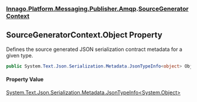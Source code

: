 ### [Innago\.Platform\.Messaging\.Publisher\.Amqp](../index.md 'Innago\.Platform\.Messaging\.Publisher\.Amqp').[SourceGeneratorContext](index.md 'Innago\.Platform\.Messaging\.Publisher\.Amqp\.SourceGeneratorContext')

## SourceGeneratorContext\.Object Property

Defines the source generated JSON serialization contract metadata for a given type\.

```csharp
public System.Text.Json.Serialization.Metadata.JsonTypeInfo<object> Object { get; }
```

#### Property Value
[System\.Text\.Json\.Serialization\.Metadata\.JsonTypeInfo&lt;](https://learn.microsoft.com/en-us/dotnet/api/system.text.json.serialization.metadata.jsontypeinfo-1 'System\.Text\.Json\.Serialization\.Metadata\.JsonTypeInfo\`1')[System\.Object](https://learn.microsoft.com/en-us/dotnet/api/system.object 'System\.Object')[&gt;](https://learn.microsoft.com/en-us/dotnet/api/system.text.json.serialization.metadata.jsontypeinfo-1 'System\.Text\.Json\.Serialization\.Metadata\.JsonTypeInfo\`1')